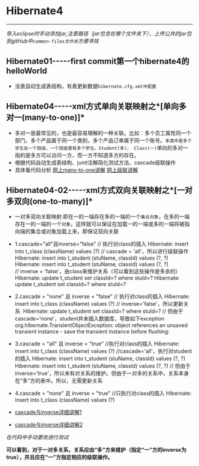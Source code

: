 ﻿# Hibernate4 #
---
*导入eclipse时手动添加jar,注意路径（jar包含在哪个文件夹下），上传公共的jar包到gitHub中`common-files文件夹`方便寻找*
## Hibernate01-----first commit第一个hibernate4的helloWorld
* 没表自动生成表结构，有表更新数据`hibernate.cfg.xml中配置`

## Hibernate04-----xml方式单向关联映射之*[单向多对一(many-to-one)]*
* 多对一是最常见的，也是最容易理解的一种关联。比如：多个员工属性同一个部门。多个产品属于同一个类别，多个产品订单属于同一个账号。`本类中是多个学生在一个班级，一个班级里有多个学生。Student(多)、 Class(一)`单向的多对一指的是多方可以访问一方，而一方不知道多方的存在。
* 根据代码自动生成表结构、junit注解简化测试方法、cascade级联操作
* 具体看代码分析
[网上many-to-one讲解](http://z-xiaofei168.iteye.com/blog/1017383)
[网上级联讲解](http://www.xuehuile.com/blog/9fb6686db07b4868a0dd4602fe697a2b.html)

## Hibernate04-02-----xml方式双向关联映射之*[一对多双向(one-to-many)]*
* 一对多双向关联映射:即在一的一端存在多的一端的一个`集合对象`，在多的一端存在一的一端的一个`对象`，这样就可以保证在加载一的一端或多的一端将被指向端的集合或对象加载上来，即保证双向关联

* 1.cascade="all"且inverse="false"
        // 执行对class的插入
          Hibernate: insert into t_class (className) values (?)
        // cascade = 'all'，所以进行级联操作
          Hibernate: insert into t_student (stuName, classId) values (?, ?)
          Hibernate: insert into t_student (stuName, classId) values (?, ?)
        // inverse = 'false'，由class来维护关系（可以看到这些操作是多余的）
          Hibernate: update t_student set classId=? where stuId=?
          Hibernate: update t_student set classId=? where stuId=?

* 2.cascade = "none" 且 inverse = "false"
        // 执行对class的插入
          Hibernate: insert into t_class (className) values (?)
        // inverse='false'，所以更新关系 
          Hibernate: update t_student set classId=? where stuId=?
        // 但由于cascade='none'，student并未插入数据库，导致如下exception
          org.hibernate.TransientObjectException: object references an unsaved transient instance - save the transient instance before flushing: 

* 3.cascade = "all" 且 inverse = "true"
        //执行对class的插入 
          Hibernate: insert into t_class (className) values (?)
        //cascade='all'，执行对student的插入 
          Hibernate: insert into t_student (stuName, classId) values (?, ?)
          Hibernate: insert into t_student (stuName, classId) values (?, ?)
        // 但由于inverse='true'，所以未有对关系的维护。但由于一对多的关系中，关系本身在“多”方的表中。所以，无需更新关系

* 4.cascade = "none" 且 inverse = "true"
        //只执行对class的插入
          Hibernate: insert into t_class (className) values (?)

* [cascade与inverse详细讲解1](http://blog.csdn.net/tlycherry/article/details/8976416)

* [cascade与inverse详细讲解2](http://m.doc00.com/doc/10110270p)

*在代码中手动更改进行测试*

**可以看到，对于一对多关系，关系应由“多”方来维护（指定“一”方的inverse为true），并且应在“一”方指定相应的级联操作。**
